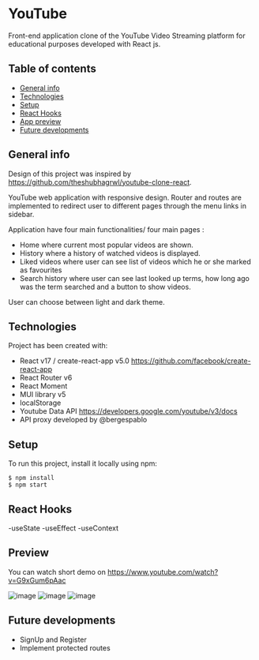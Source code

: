 # YouTube
Front-end application clone of the YouTube Video Streaming platform for educational purposes developed with React js. 

## Table of contents
* [General info](#general-info)
* [Technologies](#technologies)
* [Setup](#setup)
* [React Hooks](#React-Hooks)
* [App preview](#app-preview)
* [Future developments](#future-developments)

## General info
Design of this project was inspired by https://github.com/theshubhagrwl/youtube-clone-react.

YouTube web application with responsive design. Router and routes are implemented to redirect user to different pages through the menu links in sidebar.

Application have four main functionalities/ four main pages :
* Home where current most popular videos are shown.
* History  where a history of watched videos is displayed.
* Liked videos where user can see list of videos which he or she marked as favourites
* Search history where user can see last looked up terms, how long ago was the term searched and a button to show videos.

User can choose between light and dark theme. 

## Technologies
Project has been created with:
* React v17 / create-react-app v5.0  https://github.com/facebook/create-react-app
* React Router v6
* React Moment
* MUI library v5
* localStorage
* Youtube Data API https://developers.google.com/youtube/v3/docs
* API proxy developed by @bergespablo

## Setup
To run this project, install it locally using npm:

```
$ npm install
$ npm start
```

## React Hooks
-useState
-useEffect
-useContext

## Preview
You can watch short demo on https://www.youtube.com/watch?v=G9xGum6pAac

![image](https://user-images.githubusercontent.com/76691416/156666407-34ff9038-fda6-48c1-b821-3220d453a81c.png)
![image](https://user-images.githubusercontent.com/76691416/156666770-beeafb75-f567-4584-b591-9d2193f9850d.png)
![image](https://user-images.githubusercontent.com/76691416/156666848-7db4ebca-4a87-4134-a924-ca5ca22a2fe0.png)



## Future developments
* SignUp and Register
* Implement protected routes
